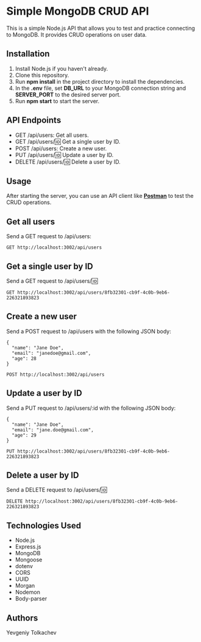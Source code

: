 # Simple MongoDB CRUD API
This is a simple Node.js API that allows you to test and practice connecting to MongoDB. It provides CRUD operations on user data.

## Installation

1. Install Node.js if you haven't already.
2. Clone this repository.
3. Run **npm install** in the project directory to install the dependencies.
4. In the **.env** file, set **DB_URL** to your MongoDB connection string and 
**SERVER_PORT** to the desired server port.
5. Run **npm start** to start the server.

## API Endpoints
- GET /api/users: Get all users.
- GET /api/users/:id: Get a single user by ID.
- POST /api/users: Create a new user.
- PUT /api/users/:id: Update a user by ID.
- DELETE /api/users/:id: Delete a user by ID.

## Usage
After starting the server, you can use an API client like **[Postman](https://www.postman.com/)**  to test the CRUD operations.

## Get all users
Send a GET request to /api/users:
```
GET http://localhost:3002/api/users
````
## Get a single user by ID
Send a GET request to /api/users/:id:

```
GET http://localhost:3002/api/users/8fb32301-cb9f-4c0b-9eb6-226321893823
```
## Create a new user
Send a POST request to /api/users with the following JSON body:
```
{
  "name": "Jane Doe",
  "email": "janedoe@gmail.com",
  "age": 28
}
```
```
POST http://localhost:3002/api/users
```
## Update a user by ID
Send a PUT request to /api/users/:id with the following JSON body:
```
{
  "name": "Jane Doe",
  "email": "jane.doe@gmail.com",
  "age": 29
}
```
```
PUT http://localhost:3002/api/users/8fb32301-cb9f-4c0b-9eb6-226321893823
```
## Delete a user by ID
Send a DELETE request to /api/users/:id:
```
DELETE http://localhost:3002/api/users/8fb32301-cb9f-4c0b-9eb6-226321893823
```

## Technologies Used
- Node.js
- Express.js
- MongoDB
- Mongoose
- dotenv
- CORS
- UUID
- Morgan
- Nodemon
- Body-parser

## Authors

Yevgeniy Tolkachev